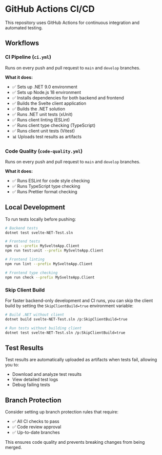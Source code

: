 # GitHub Actions CI/CD

This repository uses GitHub Actions for continuous integration and automated testing.

## Workflows

### CI Pipeline (`ci.yml`)
Runs on every push and pull request to `main` and `develop` branches.

**What it does:**
- ✅ Sets up .NET 9.0 environment
- ✅ Sets up Node.js 18 environment
- ✅ Installs dependencies for both backend and frontend
- ✅ Builds the Svelte client application
- ✅ Builds the .NET solution
- ✅ Runs .NET unit tests (xUnit)
- ✅ Runs client linting (ESLint)
- ✅ Runs client type checking (TypeScript)
- ✅ Runs client unit tests (Vitest)
- 📊 Uploads test results as artifacts

### Code Quality (`code-quality.yml`)
Runs on every push and pull request to `main` and `develop` branches.

**What it does:**
- ✅ Runs ESLint for code style checking
- ✅ Runs TypeScript type checking
- ✅ Runs Prettier format checking

## Local Development

To run tests locally before pushing:

```bash
# Backend tests
dotnet test svelte-NET-Test.sln

# Frontend tests
npm ci --prefix MySvelteApp.Client
npm run test:unit --prefix MySvelteApp.Client

# Frontend linting
npm run lint --prefix MySvelteApp.Client

# Frontend type checking
npm run check --prefix MySvelteApp.Client
```

### Skip Client Build

For faster backend-only development and CI runs, you can skip the client build by setting the `SkipClientBuild=true` environment variable:

```bash
# Build .NET without client
dotnet build svelte-NET-Test.sln /p:SkipClientBuild=true

# Run tests without building client
dotnet test svelte-NET-Test.sln /p:SkipClientBuild=true
```

## Test Results

Test results are automatically uploaded as artifacts when tests fail, allowing you to:
- Download and analyze test results
- View detailed test logs
- Debug failing tests

## Branch Protection

Consider setting up branch protection rules that require:
- ✅ All CI checks to pass
- ✅ Code review approval
- ✅ Up-to-date branches

This ensures code quality and prevents breaking changes from being merged.
